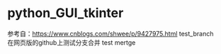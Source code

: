 # python_GUI_tkinter  
参考自：https://www.cnblogs.com/shwee/p/9427975.html
test_branch  
在网页版的github上测试分支合并
test mertge
